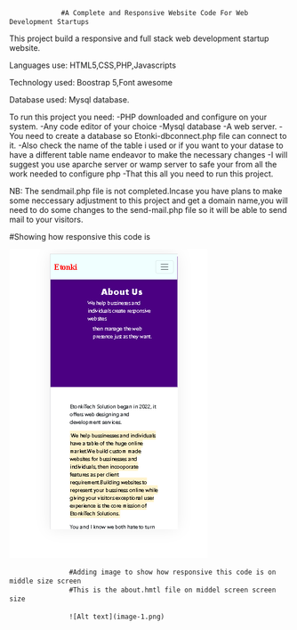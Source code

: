                  #A Complete and Responsive Website Code For Web Development Startups

This project build a responsive and full stack web development startup website.

Languages use:
HTML5,CSS,PHP,Javascripts

Technology used:
Boostrap 5,Font awesome

Database used:
Mysql database.

To run this project you need:
-PHP downloaded and configure on your system.
-Any code editor of your choice
-Mysql database
-A web server.
-You need to create a database so Etonki-dbconnect.php file can connect to it.
-Also check the name of the table i used or if you want to your datase to have a
different table name endeavor to make the necessary changes
-I will suggest you use aparche server or wamp server to safe your from all the work
needed to configure php
-That this all you need to run this project.

NB:
The sendmail.php file is not completed.Incase you have plans to make some neccessary
adjustment to this project and get a domain name,you will need to do some changes to
the send-mail.php file so it will be able to send mail to your visitors.

#Showing how responsive this code is

![Alt text](image.png)

                   #Adding image to show how responsive this code is on middle size screen
                   #This is the about.hmtl file on middel screen screen size

                   ![Alt text](image-1.png)
